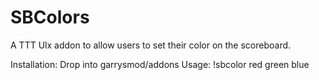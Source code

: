 SBColors
========

A TTT Ulx addon to allow users to set their color on the scoreboard.

Installation: Drop into garrysmod/addons
Usage: !sbcolor red green blue
